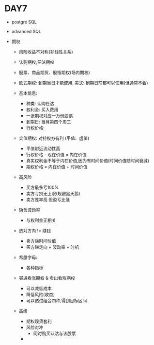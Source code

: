 # DAY7

* postgre SQL

* advanced SQL

* 期权

  * 风险收益不对称(非线性关系)
  * 认购期权,任沽期权
  * 股票、商品期货、股指期权(场内期权)
  * 欧式期权: 到期当日才能使用, 美式: 到期日前都可以使用(但通常不会)
  * 基本信息:
    * 种类: 认购任沽
    * 权利金: 买入费用
    * 一张期权对应一万份股票
    * 到期日: 当月第四个周三
    * 行权价格: 

  * 实值期权: 对持权方有利 (平值、虚值)
    * 平值附近流动性高
    * 行权价格 - 现在价值 = 内在价值
    * 真实权利金不等于内在价值,因为有时间价值(时间价值随时间衰减)
    * 期权价格 = 内在价值 + 时间价值
  * 高风险
    * 买方最多亏100%
    * 卖方亏损无上限(规避黑天鹅)
    * 卖方胜率高 但盈亏比低
  * 隐含波动率
    * 与权利金正相关
  * 选对方向 != 赚钱
    * 卖方赚时间价值
    * 买方赚走向  + 波动率 + 时机

  * 希腊字母:
    * 各种指标
  * 买进看涨期权 & 卖出看涨期权
    * 可以减低成本
    * 降低风险(收益)
    * 可以透过组合四种,得到目标区间
  * 高级
    * 期权现货套利
    * 风险对冲
      * 同时购买认沽与该股票
    * 